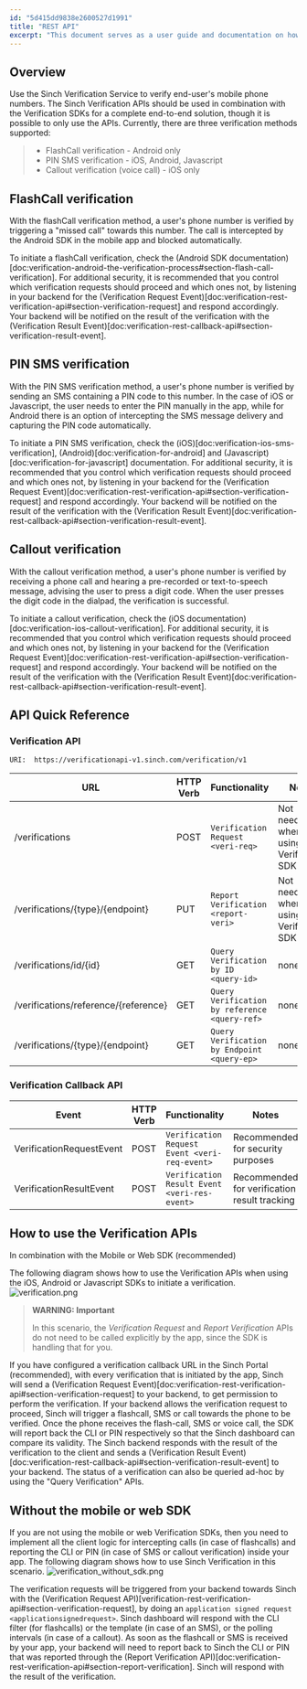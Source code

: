```yaml
---
id: "5d415dd9838e2600527d1991"
title: "REST API"
excerpt: "This document serves as a user guide and documentation on how to use the Sinch Verification REST APIs. For general information on how to use the Sinch APIs including methods, types, errors and authorization, please check the `Using REST <usingrestapi>` page."
---
```

## Overview

Use the Sinch Verification Service to verify end-user's mobile phone numbers. The Sinch Verification APIs should be used in combination with the Verification SDKs for a complete end-to-end solution, though it is possible to only use the APIs. Currently, there are three verification methods supported:

>   - FlashCall verification - Android only
>   - PIN SMS verification - iOS, Android, Javascript
>   - Callout verification (voice call) - iOS only

## FlashCall verification
 With the flashCall verification method, a user's phone number is verified by triggering a "missed call" towards this number. The call is intercepted by the Android SDK in the mobile app and blocked automatically.

To initiate a flashCall verification, check the (Android SDK documentation)[doc:verification-android-the-verification-process#section-flash-call-verification]. For additional security, it is recommended that you control which verification requests should proceed and which ones not, by listening in your backend for the (Verification Request Event)[doc:verification-rest-verification-api#section-verification-request] and respond accordingly. Your backend will be notified on the result of the verification with the (Verification Result Event)[doc:verification-rest-callback-api#section-verification-result-event].

## PIN SMS verification

With the PIN SMS verification method, a user's phone number is verified by sending an SMS containing a PIN code to this number. In the case of iOS or Javascript, the user needs to enter the PIN manually in the app, while for Android there is an option of intercepting the SMS message delivery and capturing the PIN code automatically.

To initiate a PIN SMS verification, check the (iOS)[doc:verification-ios-sms-verification],
(Android)[doc:verification-for-android] and (Javascript)[doc:verification-for-javascript] documentation. For additional security, it is recommended that you control which verification requests should proceed and which ones not, by listening in your backend for the (Verification Request Event)[doc:verification-rest-verification-api#section-verification-request] and respond accordingly. Your backend will be notified on the result of the verification with the (Verification Result Event)[doc:verification-rest-callback-api#section-verification-result-event].

## Callout verification

With the callout verification method, a user's phone number is verified by receiving a phone call and hearing a pre-recorded or text-to-speech message, advising the user to press a digit code. When the user presses the digit code in the dialpad, the verification is successful.

To initiate a callout verification, check the (iOS documentation)[doc:verification-ios-callout-verification]. For additional security, it is recommended that you control which verification requests should proceed and which ones not, by listening in your backend for the (Verification Request Event)[doc:verification-rest-verification-api#section-verification-request] and respond accordingly. Your backend will be notified on the result of the verification with the (Verification Result Event)[doc:verification-rest-callback-api#section-verification-result-event].

## API Quick Reference

### Verification API

```text
URI:  https://verificationapi-v1.sinch.com/verification/v1
```

| URL                                  | HTTP Verb | Functionality                                 | Notes                                      |
| ------------------------------------ | --------- | --------------------------------------------- | ------------------------------------------ |
| /verifications                       | POST      | `Verification Request <veri-req>`             | Not needed when using the Verification SDK |
| /verifications/{type}/{endpoint}     | PUT       | `Report Verification <report-veri>`           | Not needed when using the Verification SDK |
| /verifications/id/{id}               | GET       | `Query Verification by ID <query-id>`         | none                                       |
| /verifications/reference/{reference} | GET       | `Query Verification by reference <query-ref>` | none                                       |
| /verifications/{type}/{endpoint}     | GET       | `Query Verification by Endpoint <query-ep>`   | none                                       |

### Verification Callback API

| Event                    | HTTP Verb | Functionality                                 | Notes                                        |
| ------------------------ | --------- | --------------------------------------------- | -------------------------------------------- |
| VerificationRequestEvent | POST      | `Verification Request Event <veri-req-event>` | Recommended for security purposes            |
| VerificationResultEvent  | POST      | `Verification Result Event <veri-res-event>`  | Recommended for verification result tracking |

## How to use the Verification APIs

In combination with the Mobile or Web SDK (recommended)

The following diagram shows how to use the Verification APIs when using the iOS, Android or Javascript SDKs to initiate a verification.
![verification.png](https://files.readme.io/1ad7295-verification.png)



> **WARNING: Important**    
>
> In this scenario, the *Verification Request* and *Report Verification* APIs do not need to be called explicitly by the app, since the SDK is handling that for you.

If you have configured a verification callback URL in the Sinch Portal (recommended), with every verification that is initiated by the app, Sinch will send a (Verification Request Event)[doc:verification-rest-verification-api#section-verification-request] to your backend, to get permission to perform the verification. If your backend allows the verification request to proceed, Sinch will trigger a flashcall, SMS or call towards the phone to be verified. Once the phone receives the flash-call, SMS or voice call, the SDK will report back the CLI or PIN respectively so that the Sinch dashboard can compare its validity. The Sinch backend responds with the result of the verification to the client and sends a (Verification Result Event)[doc:verification-rest-callback-api#section-verification-result-event] to your backend. The status of a verification can also be queried ad-hoc by using the "Query Verification" APIs.

## Without the mobile or web SDK

If you are not using the mobile or web Verification SDKs, then you need to implement all the client logic for intercepting calls (in case of flashcalls) and reporting the CLI or PIN (in case of SMS or callout verification) inside your app. The following diagram shows how to use Sinch Verification in this scenario.
![verification_without_sdk.png](https://files.readme.io/82d9a08-verification_without_sdk.png)

The verification requests will be triggered from your backend towards Sinch with the (Verification Request API)[verification-rest-verification-api#section-verification-request], by doing an `application signed request <applicationsignedrequest>`. Sinch dashboard will respond with the CLI filter (for flashcalls) or the template (in case of an SMS), or the polling intervals (in case of a callout). As soon as the flashcall or SMS is received by your app, your backend will need to report back to Sinch the CLI or PIN that was reported through the (Report Verification API)[doc:verification-rest-verification-api#section-report-verification]. Sinch will respond with the result of the verification.